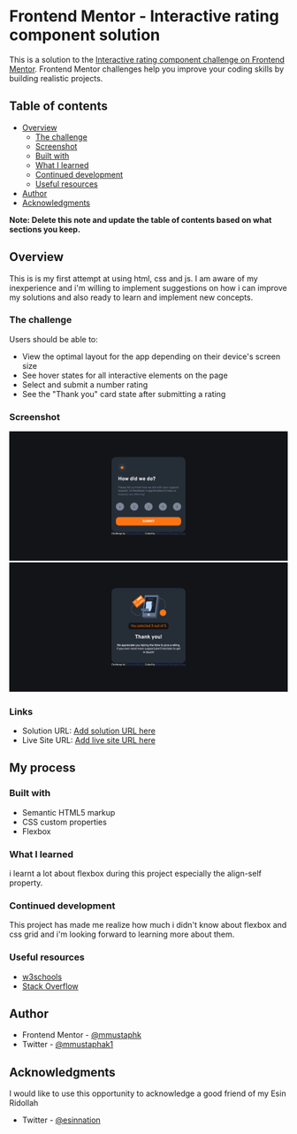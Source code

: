 # Frontend Mentor - Interactive rating component solution

This is a solution to the [Interactive rating component challenge on Frontend Mentor](https://www.frontendmentor.io/challenges/interactive-rating-component-koxpeBUmI). Frontend Mentor challenges help you improve your coding skills by building realistic projects. 

## Table of contents

- [Overview](#overview)
  - [The challenge](#the-challenge)
  - [Screenshot](#screenshot)
  - [Built with](#built-with)
  - [What I learned](#what-i-learned)
  - [Continued development](#continued-development)
  - [Useful resources](#useful-resources)
- [Author](#author)
- [Acknowledgments](#acknowledgments)

**Note: Delete this note and update the table of contents based on what sections you keep.**

## Overview
This is is my first attempt at using html, css and js. I am aware of my inexperience and i'm willing to implement suggestions on how i can improve my solutions and also ready to learn and implement new concepts. 
### The challenge

Users should be able to:

- View the optimal layout for the app depending on their device's screen size
- See hover states for all interactive elements on the page
- Select and submit a number rating
- See the "Thank you" card state after submitting a rating

### Screenshot

![](design/screenshot.png)
![](design/screenshot2.png)

### Links

- Solution URL: [Add solution URL here](https://your-solution-url.com)
- Live Site URL: [Add live site URL here](https://your-live-site-url.com)

## My process

### Built with

- Semantic HTML5 markup
- CSS custom properties
- Flexbox

### What I learned

i learnt a lot about flexbox during this project especially the align-self property.

### Continued development

This project has made me realize how much i didn't know about flexbox and css grid and i'm looking forward to learning more about them.

### Useful resources

- [w3schools](https://www.w3schools.com/)
- [Stack Overflow](https://stackoverflow.com/)

## Author

- Frontend Mentor - [@mmustaphk](https://www.frontendmentor.io/profile/mmustaphak)
- Twitter - [@mmustaphak1](https://www.twitter.com/mmustaphak1)


## Acknowledgments

I would like to use this opportunity to acknowledge a good friend of my Esin Ridollah
- Twitter - [@esinnation](https://www.frontendmentor.io/profile/esinnation)
